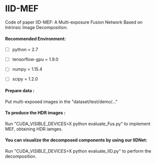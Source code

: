 # IID-MEF
Code of paper IID-MEF: A Multi-exposure Fusion Network Based on Intrinsic Image Decomposition.

#### Recommended Environment:<br>
 - [ ] python = 2.7
 - [ ] tensorflow-gpu = 1.9.0
 - [ ] numpy = 1.15.4
 - [ ] scipy = 1.2.0
 

#### Prepare data :<br>
Put multi-exposed images in the "dataset/test/demo/..."

#### To produce the HDR images :<br>
Run "CUDA_VISIBLE_DEVICES=X python evaluate_Fus.py" to implement MEF, obtaining HDR iamges.


#### You can visualize the decomposed components by using our IIDNet:<br>
Run "CUDA_VISIBLE_DEVICES=X python evaluate_IID.py" to perform the decomposition.

